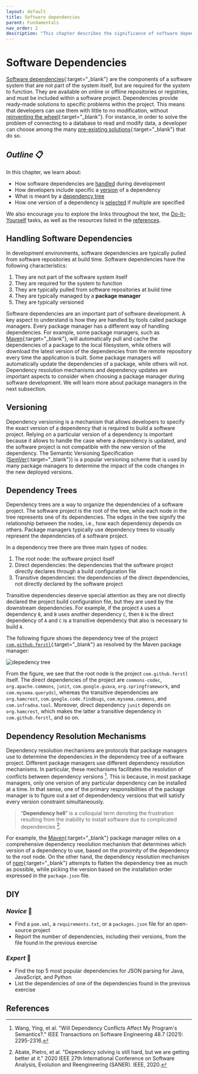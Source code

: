 ```yaml
---
layout: default
title: Software dependencies
parent: Fundamentals
nav_order: 2
description: "This chapter describes the significance of software dependencies in software development"
---
```


# Software Dependencies

[Software dependencies](https://en.wikipedia.org/wiki/Third-party_software_component){:target="_blank"} are the components of a software system that are not part of the system itself, but are required for the system to function. They are available on online or offline repositories or registries, and must be included within a software project. Dependencies provide ready-made solutions to specific problems within the project. This means that developers can use them with little to no modification, without [reinventing the wheel](https://www.goodreads.com/quotes/32952-if-you-wish-to-make-an-apple-pie-from-scratch){:target="_blank"}. For instance, in order to solve the problem of connecting to a database to read and modify data, a developer can choose among the many [pre-existing solutions](https://mvnrepository.com/open-source/jdbc-drivers){:target="_blank"} that do so.

## _Outline_ 📋

In this chapter, we learn about:

* How software dependencies are [handled](#handling-software-dependencies) during development
* How developers include specific a [version](#versioning) of a dependency
* What is meant by a [dependency tree](#dependency-trees)
* How one version of a dependency is [selected](#dependency-resolution-mechanisms) if multiple are specified

We also encourage you to explore the links throughout the text, the [Do-It-Yourself](#diy) tasks, as well as the resources listed in the [references](#references).

## Handling Software Dependencies

In development environments, software dependencies are typically pulled from software repositories at build time. Software dependencies have the following characteristics:

1. They are not part of the software system itself
1. They are required for the system to function
1. They are typically pulled from software repositories at build time
1. They are typically managed by a **package manager**
1. They are typically versioned

Software dependencies are an important part of software development. A key aspect to understand is how they are handled by tools called package managers. Every package manager has a different way of handling dependencies. For example, some package managers, such as [Maven](https://maven.apache.org/){:target="_blank"}, will automatically pull and cache the dependencies of a package to the local filesystem, while others will download the latest version of the dependencies from the remote repository every time the application is built. Some package managers will automatically update the dependencies of a package, while others will not. Dependency resolution mechanisms and dependency updates are important aspects to consider when choosing a package manager during software development. We will learn more about package managers in the next subsection.

## Versioning

Dependency versioning is a mechanism that allows developers to specify the exact version of a dependency that is required to build a software project. Relying on a particular version of a dependency is important because it allows to handle the case where a dependency is updated, and the software project is not compatible with the new version of the dependency. The Semantic Versioning Specification ([SemVer](https://semver.org/){:target="_blank"}) is a popular versioning scheme that is used by many package managers to determine the impact of the code changes in the new deployed versions.

## Dependency Trees

Dependency trees are a way to organize the dependencies of a software project. The software project is the root of the tree, while each node in the tree represents one of its dependencies. The edges in the tree signify the relationship between the nodes, i.e., how each dependency depends on others. Package managers typically use dependency trees to visually represent the dependencies of a software project.

In a dependency tree there are three main types of nodes:

1. The root node: the software project itself
1. Direct dependencies: the dependencies that the software project directly declares through a build configuration file
1. Transitive dependencies: the dependencies of the direct dependencies, not directly declared by the software project

Transitive dependencies deserve special attention as they are not directly declared the project build configuration file, but they are used by the downstream dependencies.
For example, if the project `A` uses a dependency `B`, and `B` uses another dependency `C`, then `B` is the direct dependency of `A` and `C` is a transitive dependency that also is necessary to build `A`.

The following figure shows the dependency tree of the project [`com.github.ferstl`](https://github.com/ferstl/depgraph-maven-plugin){:target="_blank"} as resolved by the Maven package manager:

![depedency tree](https://github.com/ferstl/depgraph-maven-plugin/raw/master/src/doc/by-group-id.png)

From the figure, we see that the root node is the project `com.github.ferstl` itself. The direct dependencies of the project are `commons-codec`, `org.apache.commons`, `junit`, `com.google.guava`, `org.springframework`, and `com.mysema.querydsl`, whereas the transitive dependencies are `org.hamcrest`, `com.google.code.findbugs`, `com.mysema.commons`, and `com.infradna.tool`. Moreover, direct dependency `junit` depends on `org.hamcrest`, which makes the latter a transitive dependency in `com.github.ferstl`, and so on.

## Dependency Resolution Mechanisms

Dependency resolution mechanisms are protocols that package managers use to determine the dependencies in the dependency tree of a software project. Different package managers use different dependency resolution mechanisms. In particular, these mechanisms facilitates the resolution of conflicts between dependency versions [^1]. This is because, in most package managers, only one version of any particular dependency can be installed at a time. In that sense, one of the primary responsibilities of the package manager is to figure out a set of dependendency versions that will satisfy every version constraint simultaneously.

> “**Dependency hell**” is a colloquial term denoting the frustration resulting from the inability to install software due to complicated dependencies [^2].

For example, the [Maven](https://maven.apache.org/guides/introduction/introduction-to-dependency-mechanism.html){:target="_blank"} package manager relies on a comprehensive dependency resolution mechanism that determines which version of a dependency to use, based on the proximity of the dependency to the root node. On the other hand, the dependency resolution mechanism of [npm](https://medium.com/learnwithrahul/understanding-npm-dependency-resolution-84a24180901b){:target="_blank"} attempts to flatten the dependency tree as much as possible, while picking the version based on the installation order expressed in the `package.json` file.

## DIY

### _Novice_ 👾

* Find a `pom.xml`, a `requirements.txt`, or a `packages.json` file for an open-source project
* Report the number of dependencies, including their versions, from the file found in the previous exercise

### _Expert_ 💯

* Find the top 5 most popular dependencies for JSON parsing for Java, JavaScript, and Python
* List the dependencies of one of the dependencies found in the previous exercise

## References

[^1]: Wang, Ying, et al. "Will Dependency Conflicts Affect My Program's Semantics?." IEEE Transactions on Software Engineering 48.7 (2021): 2295-2316.
[^2]: Abate, Pietro, et al. "Dependency solving is still hard, but we are getting better at it." 2020 IEEE 27th International Conference on Software Analysis, Evolution and Reengineering (SANER). IEEE, 2020.
